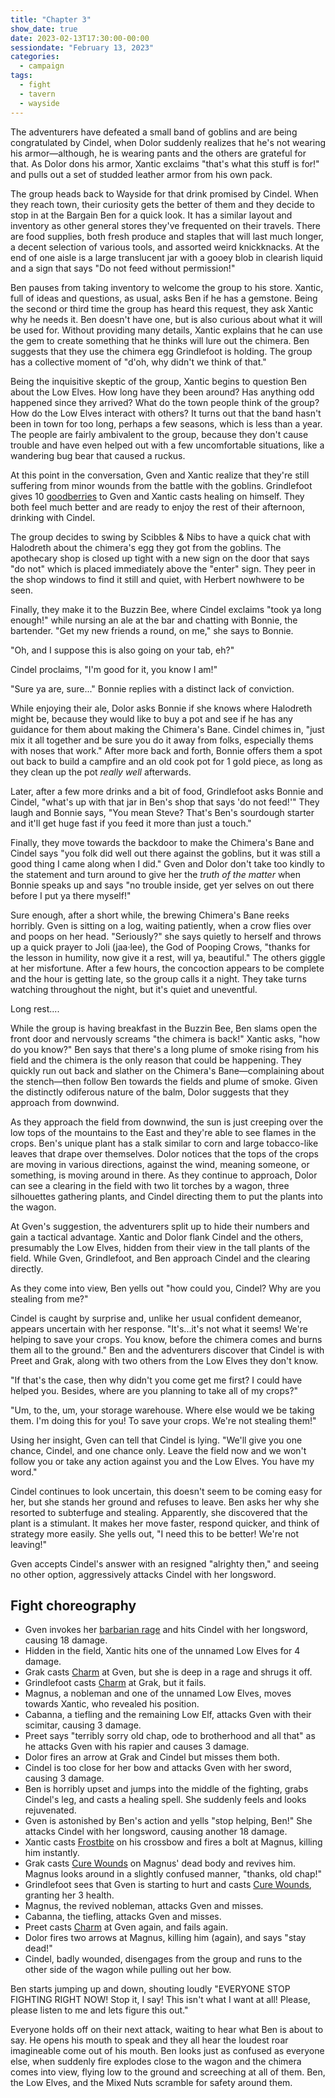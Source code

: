 ```yaml
---
title: "Chapter 3"
show_date: true
date: 2023-02-13T17:30:00-00:00
sessiondate: "February 13, 2023"
categories:
  - campaign
tags:
  - fight
  - tavern
  - wayside
---
```


The adventurers have defeated a small band of goblins and are being congratulated by Cindel, when
Dolor suddenly realizes that he's not wearing his armor—although, he is wearing pants and the others
are grateful for that. As Dolor dons his armor, Xantic exclaims "that's what this stuff is for!" and
pulls out a set of studded leather armor from his own pack.

The group heads back to Wayside for that drink promised by Cindel. When they reach town, their
curiosity gets the better of them and they decide to stop in at the Bargain Ben for a quick look.
It has a similar layout and inventory as other general stores they've frequented on their travels.
There are food supplies, both fresh produce and staples that will last much longer, a decent selection
of various tools, and assorted weird knickknacks. At the end of one aisle is a large translucent jar
with a gooey blob in clearish liquid and a sign that says "Do not feed without permission!"

Ben pauses from taking inventory to welcome the group to his store. Xantic, full of ideas and questions,
as usual, asks Ben if he has a gemstone. Being the second or third time the group has heard this
request, they ask Xantic why he needs it. Ben doesn't have one, but is also curious about what it
will be used for. Without providing many details, Xantic explains that he can use the gem to create
something that he thinks will lure out the chimera. Ben suggests that they use the chimera egg 
Grindlefoot is holding. The group has a collective moment of "d'oh, why didn't we think of that."

Being the inquisitive skeptic of the group, Xantic begins to question Ben about the Low Elves. How
long have they been around? Has anything odd happened since they arrived? What do the town people
think of the group? How do the Low Elves interact with others? It turns out that the band
hasn't been in town for too long, perhaps a few seasons, which is less than a year. The people
are fairly ambivalent to the group, because they don't cause trouble and have even helped out with
a few uncomfortable situations, like a wandering bug bear that caused a ruckus.

At this point in the conversation, Gven and Xantic realize that they're still suffering from minor
wounds from the battle with the goblins. Grindlefoot gives 10
[goodberries](https://www.dndbeyond.com/spells/goodberry) to Gven and Xantic casts healing on himself.
They both feel much better and are ready to enjoy the rest of their afternoon, drinking with Cindel.

The group decides to swing by Scibbles & Nibs to have a quick chat with Halodreth about the chimera's
egg they got from the goblins. The apothecary shop is closed up tight with a new sign on the door
that says "do not" which is placed immediately above the "enter" sign. They peer in the shop windows
to find it still and quiet, with Herbert nowhwere to be seen.

Finally, they make it to the Buzzin Bee, where Cindel exclaims "took ya long enough!" while nursing
an ale at the bar and chatting with Bonnie, the bartender. "Get my new friends a round, on me," she
says to Bonnie.

"Oh, and I suppose this is also going on your tab, eh?"

Cindel proclaims, "I'm good for it, you know I am!"

"Sure ya are, sure..." Bonnie replies with a distinct lack of conviction.

While enjoying their ale, Dolor asks Bonnie if she knows where Halodreth might be, because they
would like to buy a pot and see if he has any guidance for them about making the Chimera's Bane.
Cindel chimes in, "just mix it all together and be sure you do it away from folks, especially
thems with noses that work." After more back and forth, Bonnie offers them a spot out back to
build a campfire and an old cook pot for 1 gold piece, as long as they clean up the pot _really
well_ afterwards.

Later, after a few more drinks and a bit of food, Grindlefoot asks Bonnie and Cindel, "what's up
with that jar in Ben's shop that says 'do not feed!'" They laugh and Bonnie says, "You mean Steve?
That's Ben's sourdough starter and it'll get huge fast if you feed it more than just a touch."

Finally, they move towards the backdoor to make the Chimera's Bane and Cindel says "you folk
did well out there against the goblins, but it was still a good thing I came along when I did."
Gven and Dolor don't take too kindly to the statement and turn around to give her the _truth of
the matter_ when Bonnie speaks up and says "no trouble inside, get yer selves on out there
before I put ya there myself!"

Sure enough, after a short while, the brewing Chimera's Bane reeks horribly. Gven is sitting on
a log, waiting patiently, when a crow flies over and poops on her head. "Seriously?" she says
quietly to herself and throws up a quick prayer to Joli (jaa·lee), the God of Pooping Crows,
"thanks for the lesson in humility, now give it a rest, will ya, beautiful." The others giggle
at her misfortune. After a few hours, the concoction appears to be complete and the hour is
getting late, so the group calls it a night. They take turns watching throughout the night,
but it's quiet and uneventful.

Long rest....

While the group is having breakfast in the Buzzin Bee, Ben slams open the front door and
nervously screams "the chimera is back!" Xantic asks, "how do you know?" Ben says that there's
a long plume of smoke rising from his field and the chimera is the only reason that could be
happening. They quickly run out back and slather on the Chimera's Bane—complaining about the
stench—then follow Ben towards the fields and plume of smoke. Given the distinctly odiferous
nature of the balm, Dolor suggests that they approach from downwind.

As they approach the field from downwind, the sun is just creeping over the low tops of the
mountains to the East and they're able to see flames in the crops. Ben's unique plant has
a stalk similar to corn and large tobacco-like leaves that drape over themselves. Dolor notices
that the tops of the crops are moving in various directions, against the wind, meaning someone,
or something, is moving around in there. As they continue to approach, Dolor can see a
clearing in the field with two lit torches by a wagon, three silhouettes gathering
plants, and Cindel directing them to put the plants into the wagon.

At Gven's suggestion, the adventurers split up to hide their numbers and gain a tactical
advantage. Xantic and Dolor flank Cindel and the others, presumably the Low Elves, hidden
from their view in the tall plants of the field. While Gven, Grindlefoot, and Ben approach
Cindel and the clearing directly.

As they come into view, Ben yells out "how could you, Cindel? Why are you stealing from me?"

Cindel is caught by surprise and, unlike her usual confident demeanor, appears uncertain
with her response. "It's...it's not what it seems! We're helping to save your crops. You know,
before the chimera comes and burns them all to the ground." Ben and the adventurers discover
that Cindel is with Preet and Grak, along with two others from the Low Elves they don't know.

"If that's the case, then why didn't you come get me first? I could have helped you. Besides,
where are you planning to take all of my crops?"

"Um, to the, um, your storage warehouse. Where else would we be taking them. I'm doing this
for you! To save your crops. We're not stealing them!"

Using her insight, Gven can tell that Cindel is lying. "We'll give you one chance, Cindel, and
one chance only. Leave the field now and we won't follow you or take any action against you
and the Low Elves. You have my word."

Cindel continues to look uncertain, this doesn't seem to be coming easy for her, but she stands
her ground and refuses to leave. Ben asks her why she resorted to subterfuge and stealing.
Apparently, she discovered that the plant is a stimulant. It makes her move faster, respond
quicker, and think of strategy more easily. She yells out, "I need this to be better! We're
not leaving!"

Gven accepts Cindel's answer with an resigned "alrighty then," and seeing no other option,
aggressively attacks Cindel with her longsword.

## Fight choreography

*   Gven invokes her [barbarian rage](https://www.thegamer.com/dungeons-dragons-dnd-barbarian-rage-explained-guide/)
    and hits Cindel with her longsword, causing 18 damage.
*   Hidden in the field, Xantic hits one of the unnamed Low Elves for 4 damage.
*   Grak casts [Charm](https://www.dndbeyond.com/spells/charm-person) at Gven, but she is deep
    in a rage and shrugs it off.
*   Grindlefoot casts [Charm](https://www.dndbeyond.com/spells/charm-person) at Grak, but it
    fails.
*   Magnus, a nobleman and one of the unnamed Low Elves, moves towards Xantic, who revealed
    his position.
*   Cabanna, a tiefling and the remaining Low Elf, attacks Gven with their scimitar, causing
    3 damage.
*   Preet says "terribly sorry old chap, ode to brotherhood and all that" as he attacks Gven
    with his rapier and causes 3 damage.
*   Dolor fires an arrow at Grak and Cindel but misses them both.
*   Cindel is too close for her bow and attacks Gven with her sword, causing 3 damage.
*   Ben is horribly upset and jumps into the middle of the fighting, grabs Cindel's leg,
    and casts a healing spell. She suddenly feels and looks rejuvenated.
*   Gven is astonished by Ben's action and yells "stop helping, Ben!" She attacks Cindel
    with her longsword, causing another 18 damage.
*   Xantic casts [Frostbite](https://www.dndbeyond.com/spells/frostbite) on his crossbow
    and fires a bolt at Magnus, killing him instantly.
*   Grak casts [Cure Wounds](https://www.dndbeyond.com/spells/cure-wounds) on Magnus' dead
    body and revives him. Magnus looks around in a slightly confused manner, "thanks, old chap!"
*   Grindlefoot sees that Gven is starting to hurt and casts
    [Cure Wounds](https://www.dndbeyond.com/spells/cure-wounds), granting her 3 health.
*   Magnus, the revived nobleman, attacks Gven and misses.
*   Cabanna, the tiefling, attacks Gven and misses.
*   Preet casts [Charm](https://www.dndbeyond.com/spells/charm-person) at Gven again, and fails again.
*   Dolor fires two arrows at Magnus, killing him (again), and says "stay dead!"
*   Cindel, badly wounded, disengages from the group and runs to the other side of the wagon while
    pulling out her bow.

Ben starts jumping up and down, shouting loudly "EVERYONE STOP FIGHTING RIGHT NOW! Stop it, I say!
This isn't what I want at all! Please, please listen to me and lets figure this out."

Everyone holds off on their next attack, waiting to hear what Ben is about to say. He opens
his mouth to speak and they all hear the loudest roar imagineable come out of his mouth. Ben
looks just as confused as everyone else, when suddenly fire explodes close to the wagon and the
chimera comes into view, flying low to the ground and screeching at all of them. Ben, the Low
Elves, and the Mixed Nuts scramble for safety around them.
